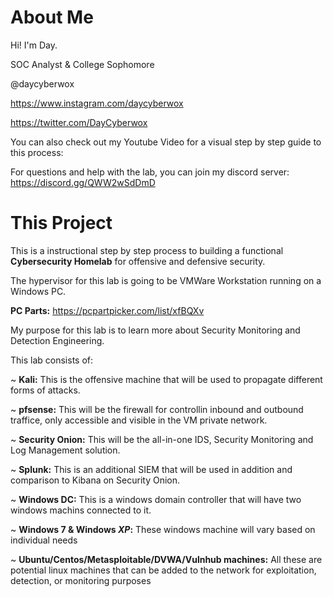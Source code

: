# About Me
Hi! I'm Day. 

SOC Analyst & College Sophomore

@daycyberwox 

https://www.instagram.com/daycyberwox

https://twitter.com/DayCyberwox 

You can also check out my Youtube Video for a visual step by step guide to this process:

For questions and help with the lab, you can join my discord server: https://discord.gg/QWW2wSdDmD

# This Project
This is a instructional step by step process to building a functional **Cybersecurity Homelab** for offensive and defensive security.

The hypervisor for this lab is going to be VMWare Workstation running on a Windows PC.

**PC Parts:** https://pcpartpicker.com/list/xfBQXv

My purpose for this lab is to learn more about Security Monitoring and Detection Engineering. 

This lab consists of:

  ~ **Kali:** This is the offensive machine that will be used to propagate different forms of attacks.
	
  ~ **pfsense:** This will be the firewall for controllin inbound and outbound traffice, only accessible and visible in the VM private network.
	
  ~ **Security Onion:** This will be the all-in-one IDS, Security Monitoring and Log Management solution.
	
  ~ **Splunk:** This is an additional SIEM that will be used in addition and comparison to Kibana on Security Onion.
	
  ~ **Windows DC:** This is a windows domain controller that will have two windows machins connected to it.
	
  ~ **Windows 7 & Windows *XP*:** These windows machine will vary based on individual needs
	
  ~ **Ubuntu/Centos/Metasploitable/DVWA/Vulnhub machines:** All these are potential linux machines that can be added to the network for exploitation, detection, or monitoring purposes
  
  
  
